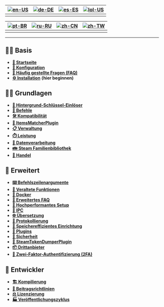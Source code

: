 | [![en-US](https://raw.githubusercontent.com/hjnilsson/country-flags/master/png100px/us.png)](https://github.com/JustArchiNET/ArchiSteamFarm/wiki/Home) | [![de-DE](https://raw.githubusercontent.com/hjnilsson/country-flags/master/png100px/de.png)](https://github.com/JustArchiNET/ArchiSteamFarm/wiki/Home-de-DE) | [![es-ES](https://raw.githubusercontent.com/hjnilsson/country-flags/master/png100px/es.png)](https://github.com/JustArchiNET/ArchiSteamFarm/wiki/Home-es-ES) | [![lol-US](https://raw.githubusercontent.com/JustArchiNET/ArchiSteamFarm/main/resources/lol-US.png)](https://github.com/JustArchiNET/ArchiSteamFarm/wiki/Home-lol-US) |
| ------------------------------------------------------------------------------------------------------------------------------------------------------ | ------------------------------------------------------------------------------------------------------------------------------------------------------------ | ------------------------------------------------------------------------------------------------------------------------------------------------------------ | --------------------------------------------------------------------------------------------------------------------------------------------------------------------- |
|                                                                                                                                                        |                                                                                                                                                              |                                                                                                                                                              |                                                                                                                                                                       |

| [![pt-BR](https://raw.githubusercontent.com/hjnilsson/country-flags/master/png100px/br.png)](https://github.com/JustArchiNET/ArchiSteamFarm/wiki/Home-pt-BR) | [![ru-RU](https://raw.githubusercontent.com/hjnilsson/country-flags/master/png100px/ru.png)](https://github.com/JustArchiNET/ArchiSteamFarm/wiki/Home-ru-RU) | [![zh-CN](https://raw.githubusercontent.com/hjnilsson/country-flags/master/png100px/cn.png)](https://github.com/JustArchiNET/ArchiSteamFarm/wiki/Home-zh-CN) | [![zh-TW](https://raw.githubusercontent.com/hjnilsson/country-flags/master/png100px/tw.png)](https://github.com/JustArchiNET/ArchiSteamFarm/wiki/Home-zh-TW) |
| ------------------------------------------------------------------------------------------------------------------------------------------------------------ | ------------------------------------------------------------------------------------------------------------------------------------------------------------ | ------------------------------------------------------------------------------------------------------------------------------------------------------------ | ------------------------------------------------------------------------------------------------------------------------------------------------------------ |
|                                                                                                                                                              |                                                                                                                                                              |                                                                                                                                                              |                                                                                                                                                              |

***

## 👨‍🏫 Basis

* **[🏡 Startseite](https://github.com/JustArchiNET/ArchiSteamFarm/wiki/Home-de-DE)**
* **[🔧 Konfiguration](https://github.com/JustArchiNET/ArchiSteamFarm/wiki/Configuration-de-DE)**
* **[💬 Häufig gestellte Fragen (FAQ)](https://github.com/JustArchiNET/ArchiSteamFarm/wiki/FAQ-de-DE)**
* **[⚙️ Installation](https://github.com/JustArchiNET/ArchiSteamFarm/wiki/Setting-up-de-DE)** **(hier beginnen)**


## 👨‍🎓️ Grundlagen

* **[👥 Hintergrund-Schlüssel-Einlöser](https://github.com/JustArchiNET/ArchiSteamFarm/wiki/Background-games-redeemer-de-DE)**
* **[📢 Befehle](https://github.com/JustArchiNET/ArchiSteamFarm/wiki/Commands-de-DE)**
* **[🛠️ Kompatibilität](https://github.com/JustArchiNET/ArchiSteamFarm/wiki/Compatibility-de-DE)**
* **[🧩 ItemsMatcherPlugin](https://github.com/JustArchiNET/ArchiSteamFarm/wiki/ItemsMatcherPlugin)**
* **[📋 Verwaltung](https://github.com/JustArchiNET/ArchiSteamFarm/wiki/Management)**
* **[⏱️ Leistung](https://github.com/JustArchiNET/ArchiSteamFarm/wiki/Performance)**
* **[📡 Datenverarbeitung](https://github.com/JustArchiNET/ArchiSteamFarm/wiki/Remote-communication)**
* **[👪 Steam Familienbibliothek](https://github.com/JustArchiNET/ArchiSteamFarm/wiki/Steam-Family-Sharing)**
* **[🔄 Handel](https://github.com/JustArchiNET/ArchiSteamFarm/wiki/Trading)**


## 🧙 Erweitert

* **[⌨️ Befehlszeilenargumente](https://github.com/JustArchiNET/ArchiSteamFarm/wiki/Command-line-arguments-de-DE)**
* **[🚧 Veraltete Funktionen](https://github.com/JustArchiNET/ArchiSteamFarm/wiki/Deprecation-de-DE)**
* **[🐳 Docker](https://github.com/JustArchiNET/ArchiSteamFarm/wiki/Docker-de-DE)**
* **[🤔 Erweitertes FAQ](https://github.com/JustArchiNET/ArchiSteamFarm/wiki/Extended-FAQ-de-DE)**
* **[🚀 Hochperformantes Setup](https://github.com/JustArchiNET/ArchiSteamFarm/wiki/High-performance-setup-de-DE)**
* **[🔗 IPC](https://github.com/JustArchiNET/ArchiSteamFarm/wiki/IPC-de-DE)**
* **[🌐 Übersetzung](https://github.com/JustArchiNET/ArchiSteamFarm/wiki/Localization)**
* **[📝 Protokollierung](https://github.com/JustArchiNET/ArchiSteamFarm/wiki/Logging)**
* **[💾 Speichereffizientes Einrichtung](https://github.com/JustArchiNET/ArchiSteamFarm/wiki/Low-memory-setup)**
* **[🔌 Plugins](https://github.com/JustArchiNET/ArchiSteamFarm/wiki/Plugins)**
* **[🔐 Sicherheit](https://github.com/JustArchiNET/ArchiSteamFarm/wiki/Security)**
* **[🧩 SteamTokenDumperPlugin](https://github.com/JustArchiNET/ArchiSteamFarm/wiki/SteamTokenDumperPlugin)**
* **[📦 Drittanbieter](https://github.com/JustArchiNET/ArchiSteamFarm/wiki/Third-party)**
* **[📵 Zwei-Faktor-Authentifizierung (2FA)](https://github.com/JustArchiNET/ArchiSteamFarm/wiki/Two-factor-authentication)**


## 👷 Entwickler

* **[🏗️ Kompilierung](https://github.com/JustArchiNET/ArchiSteamFarm/wiki/Compilation-de-DE)**
* **[🤝 Beitragsrichtlinien](https://github.com/JustArchiNET/ArchiSteamFarm/blob/main/.github/CONTRIBUTING.md)**
* **[⚖️ Li­zen­zie­rung](https://github.com/JustArchiNET/ArchiSteamFarm/wiki/License-de-DE)**
* **[🏭 Veröffentlichungszyklus](https://github.com/JustArchiNET/ArchiSteamFarm/wiki/Release-cycle-de-DE)**